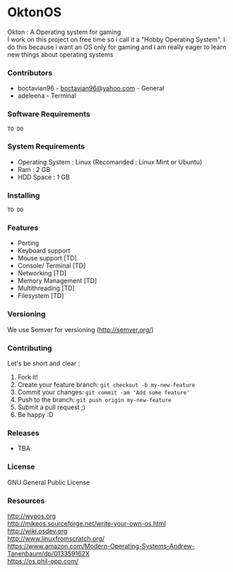 # OktonOS
Okton : A Operating system for gaming <br />
I work on this project on free time so i call it a "Hobby Operating System".
I do this because i want an OS only for gaming and i am really eager to learn new things about operating systems

### Contributors

* boctavian96 - boctavian96@yahoo.com - General 
* adeleena - Terminal

### Software Requirements 

```
TO DO
```

### System Requirements 

* Operating System : Linux (Recomanded : Linux Mint or Ubuntu)
* Ram : 2 GB 
* HDD Space : 1 GB

### Installing 

```
TO DO
```

### Features

* Porting
* Keyboard support
* Mouse support [TD]
* Console/ Terminal [TD] 
* Networking [TD]
* Memory Management [TD]
* Multithreading [TD]
* Filesystem [TD]

### Versioning

We use Semver for versioning (http://semver.org/)

### Contributing

Let's be short and clear : 

1. Fork it!
2. Create your feature branch: `git checkout -b my-new-feature`
3. Commit your changes: `git commit -am 'Add some feature'`
4. Push to the branch: `git push origin my-new-feature`
5. Submit a pull request ;)
6. Be happy :D

### Releases 
* TBA

### License
GNU General Public License

### Resources 

http://wyoos.org <br />
http://mikeos.sourceforge.net/write-your-own-os.html <br />
http://wiki.osdev.org <br />
http://www.linuxfromscratch.org/ <br />
https://www.amazon.com/Modern-Operating-Systems-Andrew-Tanenbaum/dp/013359162X <br />
https://os.phil-opp.com/ <br />
